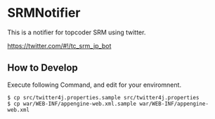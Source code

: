 SRMNotifier
===========

This is a notifier for topcoder SRM using twitter.

https://twitter.com/#!/tc_srm_jp_bot

How to Develop
--------------

Execute following Command, and edit for your enviromnent. 

    $ cp src/twitter4j.properties.sample src/twitter4j.properties
    $ cp war/WEB-INF/appengine-web.xml.sample war/WEB-INF/appengine-web.xml
